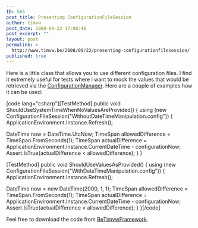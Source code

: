 ```yaml
---
ID: 565
post_title: Presenting ConfigurationFileSession
author: timvw
post_date: 2008-09-22 17:08:46
post_excerpt: ""
layout: post
permalink: >
  http://www.timvw.be/2008/09/22/presenting-configurationfilesession/
published: true
---
```

<p>Here is a little class that allows you to use different configuration files. I find it extremely useful for tests where i want to mock the values that would be retrieved via the <a href="http://msdn.microsoft.com/en-us/library/system.configuration.configurationmanager.aspx">ConfigurationManager</a>. Here are a couple of examples how it can be used:</p>

[code lang="csharp"][TestMethod]
public void ShouldUseSystemTimeWhenNoValuesAreProvided()
{
 using (new ConfigurationFileSession("WithoutDateTimeManipulation.config"))
 {
  ApplicationEnvironment.Instance.Refresh();

  DateTime now = DateTime.UtcNow;
  TimeSpan allowedDifference = TimeSpan.FromSeconds(1);
  TimeSpan actualDifference = ApplicationEnvironment.Instance.CurrentDateTime - configurationNow;
  Assert.IsTrue(actualDifference  < allowedDifference);
 }
}

[TestMethod]
public void ShouldUseValuesAsProvided()
{
 using (new ConfigurationFileSession("WithDateTimeManipulation.config"))
 {
  ApplicationEnvironment.Instance.Refresh();

  DateTime now = new DateTime(2000, 1, 1);
  TimeSpan allowedDifference = TimeSpan.FromSeconds(1);
  TimeSpan actualDifference = ApplicationEnvironment.Instance.CurrentDateTime - configurationNow;
  Assert.IsTrue(actualDifference < allowedDifference);
 }
}[/code]

<p>Feel free to download the code from <a href="http://www.codeplex.com/BeTimvwFramework">BeTimvwFramework</a>.
